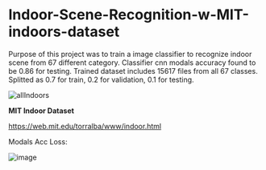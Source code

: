 # Indoor-Scene-Recognition-w-MIT-indoors-dataset
Purpose of this project was to train a image classifier to recognize indoor scene from 67 different category. Classifier cnn modals accuracy found to be 0.86 for testing. Trained dataset includes 15617 files from all 67 classes. Splitted as 0.7 for train, 0.2 for validation, 0.1 for testing.

![allIndoors](https://github.com/aefeakn/Indoor-Scene-Recognition-w-MIT-indoors-dataset/assets/60469773/7bc4e8db-9b48-4fc5-add5-d9752ba3ecc6)

**MIT Indoor Dataset**

https://web.mit.edu/torralba/www/indoor.html


Modals Acc Loss:

![image](https://github.com/aefeakn/Indoor-Scene-Recognition-w-MIT-indoors-dataset/assets/60469773/90058fe0-2629-4823-ae23-4f4f52537a16)
